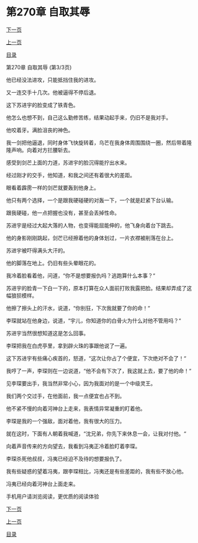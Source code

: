 <h1>第270章   自取其辱</h1>
            <div><p><a href="./0810_%E7%AC%AC271%E7%AB%A0_%E5%AE%81%E6%AD%BB%E4%B8%8D%E5%B1%88.md">下一页</a></p><p><a href="./0808_%E7%AC%AC270%E7%AB%A0_%E8%87%AA%E5%8F%96%E5%85%B6%E8%BE%B1.md">上一页</a></p><p><a href="../">目录</a></p></div>
            <div><p>第270章   自取其辱 (第3/3页)</p><p>他已经没法进攻，只能抵挡住我的进攻。</p><p>又一连交手十几次。他被逼得不停后退。</p><p>这下苏进宇的脸变成了铁青色。</p><p>他怎么也想不到，自己这么勤修苦练，结果动起手来，仍旧不是我对手。</p><p>他咬着牙。满脸沮丧的神色。</p><p>我一剑把他逼退，同时身体飞快旋转着，乌芒在我身体周围围绕一圈，然后带着隆隆声响。向着对方拦腰斩去。</p><p>感受到剑芒上面的力道，苏进宇的脸沉得能拧出水来。</p><p>经过刚才的交手，他知道，和我之间还有着很大的差距。</p><p>眼看着霹雳一样的剑芒就要轰到他身上。</p><p>他只有两个选择，一个是跟我硬碰硬的对轰一下，一个就是赶紧下台认输。</p><p>跟我硬碰，他一点把握也没有，甚至会丢掉性命。</p><p>苏进宇是经过大起大落的人物，也变得能屈能伸的，他飞身向着台下跳去。</p><p>他的身影刚刚跳起，剑芒已经擦着他的身体划过，一片衣襟被削落在台上。</p><p>苏进宇被吓得满头大汗的。</p><p>他的脚落在地上。仍旧有些头晕眼花的。</p><p>我冷着脸看着他，问道，“你不是想要报仇吗？逃跑算什么本事？“</p><p>苏进宇的脸青一下白一下的，原本打算在众人面前打败我露把脸。结果却弄成了这幅狼狈模样。</p><p>他擦了擦头上的汗水，说道，“你别狂，下次我就要了你的命！“</p><p>李琛就站在他身边，说道，“宇儿，你知道你的白骨火为什么对他不管用吗？“</p><p>苏进宇当然很想知道这是怎么回事。</p><p>李琛把我在白虎亭里，拿到辟火珠的事跟他说了一遍。</p><p>这下苏进宇有些痛心疾首的，怒道，“这次让你占了个便宜，下次绝对不会了！“</p><p>我哼了一声，李琛则在一边说道，“他不会有下次了，我这就上去，要了他的命！“</p><p>见李琛要出手，我当然非常小心，因为我面对的是一个中级灵王。</p><p>我们两个交过手，在他面前，我一点便宜也占不到。</p><p>他不紧不慢的向着河神台上走来，我表情异常凝重的盯着他。</p><p>李琛是我的一个强敌，面对着他，我有很大的压力。</p><p>就在这时，下面有人朝着我喊道，“沈兄弟，你先下来休息一会，让我对付他。“</p><p>向着声音传来的方向望去，我看到冯夷正冷着脸盯着李琛。</p><p>李琛杀死他叔叔，冯夷已经迫不及待的想要报仇了。</p><p>我有些疑惑的望着冯夷，跟李琛相比，冯夷还是有些差距的，我有些不放心他。</p><p>冯夷已经向着河神台上面走来。</p><p>手机用户请浏览阅读，更优质的阅读体验</p></div>
            <div><p><a href="./0810_%E7%AC%AC271%E7%AB%A0_%E5%AE%81%E6%AD%BB%E4%B8%8D%E5%B1%88.md">下一页</a></p><p><a href="./0808_%E7%AC%AC270%E7%AB%A0_%E8%87%AA%E5%8F%96%E5%85%B6%E8%BE%B1.md">上一页</a></p><p><a href="../">目录</a></p></div>